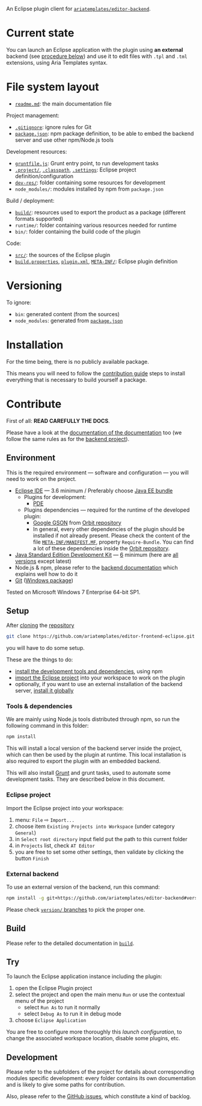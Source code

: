 An Eclipse plugin client for [`ariatemplates/editor-backend`](https://github.com/ariatemplates/editor-backend).





# Current state

You can launch an Eclipse application with the plugin using __an external__ backend (see [procedure below](#setup)) and use it to edit files with `.tpl` and `.tml` extensions, using Aria Templates syntax.




# File system layout

- [`readme.md`](./readme.md): the main documentation file

Project management: 

- [`.gitignore`](./.gitignore): ignore rules for Git
- [`package.json`](./package.json): npm package definition, to be able to embed the backend server and use other npm/Node.js tools

Development resources: 

- [`gruntfile.js`](./gruntfile.js): Grunt entry point, to run development tasks
- [`.project/`](./.project/), [`.classpath`](./.classpath), [`.settings`](./.settings): Eclipse project definition/configuration
- [`dev-res/`](./dev-res/): folder containing some resources for development
- `node_modules/`: modules installed by npm from `package.json`

Build / deployment: 

- [`build/`](./build/): resources used to export the product as a package (different formats supported)
- `runtime/`: folder containing various resources needed for runtime
- `bin/`: folder containing the build code of the plugin

Code:

- [`src/`](./src/): the sources of the Eclipse plugin
- [`build.properties`](./build.properties), [`plugin.xml`](./plugin.xml), [`META-INF/`](./META-INF/): Eclipse plugin definition





# Versioning

To ignore:

- `bin`: generated content (from the sources)
- `node_modules`: generated from [`package.json`](./package.json)





# Installation

For the time being, there is no publicly available package.

This means you will need to follow the [contribution guide](#contribute) steps to install everything that is necessary to build yourself a package.





# Contribute

First of all: __READ CAREFULLY THE DOCS__.

Please have a look at the [documentation of the documentation](https://github.com/ariatemplates/editor-backend/blob/master/documentation.md) too (we follow the same rules as for the [backend project](https://github.com/ariatemplates/editor-backend)).



## Environment

This is the required environment — software and configuration — you will need to work on the project.

- [Eclipse IDE](http://www.eclipse.org) — 3.6 minimum / Preferably choose [Java EE bundle](http://www.eclipse.org/downloads/)
	- Plugins for development:
		- [PDE](http://www.eclipse.org/pde/)
	- Plugins dependencies — required for the runtime of the developed plugin:
		- [Google GSON](http://code.google.com/p/google-gson) from [Orbit repository](http://download.eclipse.org/tools/orbit/downloads)
		- In general, every other dependencies of the plugin should be installed if not already present. Please check the content of the file [`META-INF/MANIFEST.MF`](./META-INF/MANIFEST.MF), property `Require-Bundle`. You can find a lot of these dependencies inside the [Orbit repository](http://download.eclipse.org/tools/orbit/downloads).
- [Java Standard Edition Development Kit](http://www.oracle.com/technetwork/java/javase/downloads/index.html) — [6](http://www.oracle.com/technetwork/java/javase/downloads/java-archive-downloads-javase6-419409.html) minimum (here are [all versions](http://www.oracle.com/technetwork/java/javase/archive-139210.html) except latest)
- Node.js & npm, please refer to the [backend documentation](https://github.com/ariatemplates/editor-backend/#environment) which explains well how to do it
- [Git](http://git-scm.com) ([Windows package](http://git-scm.com/download/win))

Tested on Microsoft Windows 7 Enterprise 64-bit SP1.



## Setup

After [cloning](http://git-scm.com/docs/git-clone) the [repository](https://github.com/ariatemplates/editor-frontend-eclipse.git)

```bash
git clone https://github.com/ariatemplates/editor-frontend-eclipse.git
```

you will have to do some setup.

These are the things to do:

- [install the development tools and dependencies](#tools--dependencies), using npm
- [import the Eclipse project](#eclipse-project) into your workspace to work on the plugin
- optionally, if you want to use an external installation of the backend server, [install it globally](#external-backend)

### Tools & dependencies

We are mainly using Node.js tools distributed through npm, so run the following command in this folder:

```bash
npm install
```

This will install a local version of the backend server inside the project, which can then be used by the plugin at runtime. This local installation is also required to export the plugin with an embedded backend.

This will also install [Grunt](http://gruntjs.com/) and grunt tasks, used to automate some development tasks. They are described below in this document.

### Eclipse project

Import the Eclipse project into your workspace:

1. menu: `File` ⇨ `Import...`
1. choose item `Existing Projects into Workspace` (under category `General`)
1. in `Select root directory` input field put the path to this current folder
1. in `Projects` list, check `AT Editor`
1. you are free to set some other settings, then validate by clicking the button `Finish`


### External backend

To use an external version of the backend, run this command:

```bash
npm install -g git+https://github.com/ariatemplates/editor-backend#version/x.x.x # Replace x.x.x by the version you want
```

Please check [`version/` branches](https://github.com/ariatemplates/editor-backend/branches/yours) to pick the proper one.


## Build

Please refer to the detailed documentation in [`build`](./build).



## Try

To launch the Eclipse application instance including the plugin: 

<!-- The step below is commented since it will require the backend to accept more easily commend line arguments, so that he port number can be changed to 50000 (current port used in the code) -->
<!-- 1. Optional: you can launch an independent external backend: run command ```editor-backend``` from anywhere and keep the shell running -->
1. open the Eclipse Plugin project
1. select the project and open the main menu `Run` or use the contextual menu of the project
	- select `Run As` to run it normally
	- select `Debug As` to run it in debug mode
1. choose `Eclipse Application`

You are free to configure more thoroughly this _launch configuration_, to change the associated workspace location, disable some plugins, etc.

## Development

Please refer to the subfolders of the project for details about corresponding modules specific development: every folder contains its own documentation and is likely to give some paths for contribution.

Also, please refer to the [GitHub issues](https://github.com/ariatemplates/editor-frontend-eclipse/issues), which constitute a kind of backlog.
